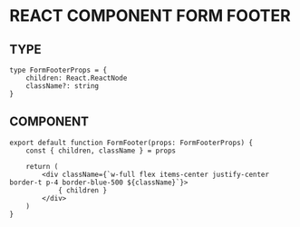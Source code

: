 # REACT COMPONENT FORM FOOTER

## TYPE

```tsx
type FormFooterProps = {
    children: React.ReactNode
    className?: string
}
```

## COMPONENT

```tsx
export default function FormFooter(props: FormFooterProps) {
    const { children, className } = props

    return (
        <div className={`w-full flex items-center justify-center border-t p-4 border-blue-500 ${className}`}>
            { children }
        </div>
    )
}
```